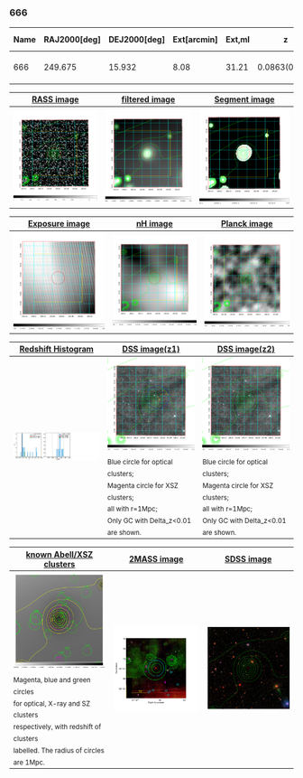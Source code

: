 <div STYLE="page-break-after: always;"></div>

### 666

|Name|RAJ2000[deg]|DEJ2000[deg] |Ext[arcmin]| Ext,ml | z | z_src| C|GC(XSZ,Delta_z<0.01)| GC(OPT,Delta_z<0.01)|GC| R_sig[arcmin] | R500[arcmin] | R500[Mpc]| CRsig[c/s] | CR500[c/s] |L500[1E44 erg/s]|F500[1E-12 erg/s/cm^2]| M500[1E14 Msun]|Tx[keV]|Cnt_sig|Beta|Rc[arcmin]|Comment|Alias|
|---|---|---|---|---|---|------|---|--------|---------|----------|---|---|---|---|---|---|---|---|---|---|---|---|---|---|
|666| 249.675| 15.932| 8.08| 31.21| 0.0863(0.007)| z1,| G| -| -| C, F20, W| 14.650| 7.396| 0.718| 0.093(0.039)| 0.086(0.036)| 0.280(0.091)| 1.509(0.491)| 1.14(0.19)| 2.39(0.25)| 89.7| 0.818(-0.172+0.129)| 5.220(-1.517+1.235)| -| t394|

|[RASS image](../image/666/666_img.pdf)|[filtered image](../image/666/666_fil.pdf)|[Segment image](../image/666/666_seg.pdf)|
|-------------------|--------------------|-------------------|
| <img src="../image/666/666_img.png" width="300">  | <img src="../image/666/666_fil.png" width="300">   | <img src="../image/666/666_seg.png" width="300">  |

|[Exposure image](../image/666/666_mex.pdf)| [nH image](../image/666/666_nh.pdf)| [Planck image](../image/666/666_p.pdf)|
|-------------------|--------------------|-------------------|
|<img src="../image/666/666_mex.png" width="300">   | <img src="../image/666/666_nh.png" width="300">    | <img src="../image/666/666_p.png" width="300"> |

|[Redshift Histogram](../image/666/666_zg.pdf) | [DSS image(z1)](../image/666/666_dss_z1.pdf)      |  [DSS image(z2)](../image/666/666_dss_z2.pdf)    |
|-------------------|--------------------|-------------------|
|<img src="../image/666/666_zg.png" width="300"> |<img src="../image/666/666_dss_z1.png" width="300"> <sub><br>Blue circle for optical clusters; <br>Magenta circle for XSZ clusters; <br>all with r=1Mpc; <br>Only GC with Delta_z<0.01 are shown. </sub>| <img src="../image/666/666_dss_z2.png" width="300"><sub><br>Blue circle for optical clusters; <br>Magenta circle for XSZ clusters; <br>all with r=1Mpc; <br>Only GC with Delta_z<0.01 are shown. </sub> |

|[known Abell/XSZ clusters](../image/666/666_gc.pdf) | [2MASS image](../image/666/666_2mass.pdf)      |[SDSS image](../image/666/666_sdss.pdf)   |
|-------------------|-------------------|-------------------|
|<img src=../image/666/666_gc.png width="300"> <br><sub>Magenta, blue and green circles <br>for optical, X-ray and SZ clusters <br>respectively, with redshift of clusters <br>labelled. The radius of circles <br>are 1Mpc.</sub>|<img src="../image/666/666_2mass.png" width="300">  | <img src="../image/666/666_sdss.png" width="300">  |




